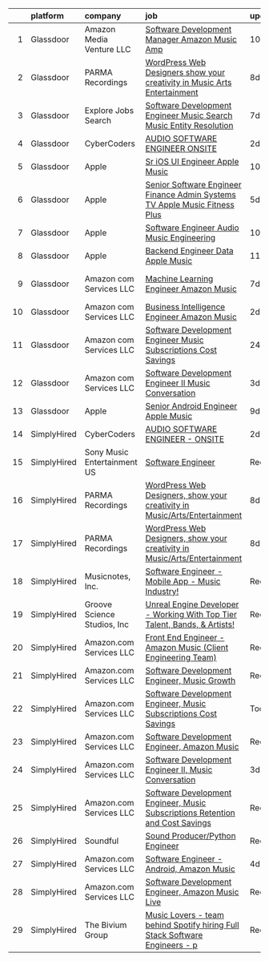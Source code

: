 

|    | platform    | company                     | job                                                                                                                                                                                                                                                                                                                                                                                                                                                                                                                                                                                                                                                                                                                                                                                                                                                                                                                                                                                                                                                                                                                                                                                                                                                                                                                                                                                                                                                                       | update_time   | location                 |
|---:|:------------|:----------------------------|:--------------------------------------------------------------------------------------------------------------------------------------------------------------------------------------------------------------------------------------------------------------------------------------------------------------------------------------------------------------------------------------------------------------------------------------------------------------------------------------------------------------------------------------------------------------------------------------------------------------------------------------------------------------------------------------------------------------------------------------------------------------------------------------------------------------------------------------------------------------------------------------------------------------------------------------------------------------------------------------------------------------------------------------------------------------------------------------------------------------------------------------------------------------------------------------------------------------------------------------------------------------------------------------------------------------------------------------------------------------------------------------------------------------------------------------------------------------------------|:--------------|:-------------------------|
|  1 | Glassdoor   | Amazon Media Venture LLC    | [Software Development Manager  Amazon Music  Amp](https://www.glassdoor.com/partner/jobListing.htm?pos=113&ao=1136043&s=58&guid=00000181bdaef54c8778c78c5b6ec83a&src=GD_JOB_AD&t=SR&vt=w&cs=1_2537dae9&cb=1656744769039&jobListingId=1007954871542&jrtk=3-0-1g6uqttbpkcl6801-1g6uqttca2beh000-272dfb7393a6fc12-)                                                                                                                                                                                                                                                                                                                                                                                                                                                                                                                                                                                                                                                                                                                                                                                                                                                                                                                                                                                                                                                                                                                                                          | 10d           | Irvine, CA               |
|  2 | Glassdoor   | PARMA Recordings            | [WordPress Web Designers  show your creativity in Music Arts Entertainment](https://www.glassdoor.com/partner/jobListing.htm?pos=101&ao=1110586&s=58&guid=00000181bdaef54c8778c78c5b6ec83a&src=GD_JOB_AD&t=SR&vt=w&ea=1&cs=1_02e664bf&cb=1656744769038&jobListingId=1007960095074&cpc=F41FEAB56D215062&jrtk=3-0-1g6uqttbpkcl6801-1g6uqttca2beh000-a51dcf66eccc53eb--6NYlbfkN0BMd6i3W3qmAtDke4ZitYLMBEMpVvOQU_aO9JUqgRRkgwDvgaVV8jWDDkXv0s9VdhdFtp8vgpc7Xd14geBqCVRfeb-Zk2gFUWrnzfN3CO7_Kshg7e9lFPeLlS31PbWmaUmDuWqBwBaZIqP5E8OfSbZVpgw5zRAc4LpRHBRqxyh3tAhzUrHfLFIfhkH6S2Qey-aKACYvw3KVPVGkGHSZZQnFO7dBuZgHY5pvvFuqsAXOsyGJ5_w5flUklCG8afwAoO1N_Xj3p84NnT6rlkZ6gpEjIdbdiyXKGYP6lmGzpcNTyxM_T4_yZ0SlWIJS-ng_pMv8K-zhtC615xbyf9-a0Nhx8D81x72NL6ujEV4t_OjthcNoQu0ZEvO3DA5Yn6bQT-8k0IypQndEU9HgMeVA4azfET2VrpBBr8qsQASMVecHzQ-ePhLA2GTdOM_eXzZUFfDsCEJqi2EbJPCsYO6FTwR1ydmDm0oGrjSTyGLBcCOrVdNtRLnlRprF3V1LcrEY2BwIZpz8u3uBKZQii29wogHvcjlPJgki8-HcTV5Lvon5YfSIdooWjNma)                                                                                                                                                                                                                                                                                                                                                                                                                                                                                                      | 8d            | Remote                   |
|  3 | Glassdoor   | Explore Jobs Search         | [Software Development Engineer   Music Search  Music Entity Resolution](https://www.glassdoor.com/partner/jobListing.htm?pos=111&ao=1136043&s=58&guid=00000181bdaef54c8778c78c5b6ec83a&src=GD_JOB_AD&t=SR&vt=w&cs=1_450d7383&cb=1656744769039&jobListingId=1007961461664&jrtk=3-0-1g6uqttbpkcl6801-1g6uqttca2beh000-4cab3878edebe805-)                                                                                                                                                                                                                                                                                                                                                                                                                                                                                                                                                                                                                                                                                                                                                                                                                                                                                                                                                                                                                                                                                                                                    | 7d            | San Francisco, CA        |
|  4 | Glassdoor   | CyberCoders                 | [AUDIO SOFTWARE ENGINEER   ONSITE](https://www.glassdoor.com/partner/jobListing.htm?pos=107&ao=1110586&s=58&guid=00000181bdaef54c8778c78c5b6ec83a&src=GD_JOB_AD&t=SR&vt=w&ea=1&cs=1_e0a61ad6&cb=1656744769039&jobListingId=1007971116105&cpc=2CAED5C921A5F994&jrtk=3-0-1g6uqttbpkcl6801-1g6uqttca2beh000-7de74258abef3f4f--6NYlbfkN0CpFJQzrgRR8WqXWK1qKKEqALWJw739KlKqr2H-MSI4eoBlI4EFrmor2FYZMP3muM22GLzNsMmROHlFnW462upHBo16MwKCrZUPY5sbUmJVvFgZlZOB6K4TTBzV2oLj440xyaVcRxuZVT_JFALo6hknkCb_DgauWlCsisZ6WgS4VPUdUOmzlgbvnAcsg0WfgmnBXkAwEjfayDItI5F-2TY32faJKKAXZHieRtkOlzGuI1-1MkzLbpjzvU_e8SMhN69pRrIOyOoQsHGU0BOjCHjyD3eZnANTWQHg6CMtBlGkW1YR5p7G1gDo1lm117xBkVg0FetQrWfa0jzmtf7EsGGdl9h7feytRMADmq5l9NkroWMA2yBdQFAdyL-9XfGyAM1kS8UtiPBRq1wMtHc3t60FZCyMOpTInZviEPB8fVLeQonmUXO_ouFbGeJEnOe1OzKCJNxbz9jvHjbfSAZHZgWmIJ1xj2aKWJCa-1qebDrhRnqWeFB_O82F9Z7HgFz-Nr1DzOdaB4txGscT_yrQVaqhQS7a8pWec0o0DqXFMe4v4kobrm7P1ksUT8Om66yWwhl7tbbFYFxLNvJa7N_oAJf4KwwtK2kEI1oULIfPWpZzWwXqDnnQ0DyQf-ff60p1cxuwLlf5CfRp_rL7lZY4a-AffPhvVGnWpl9npBCXkrFlGg0TWoDxZivKFN_LCKYIVjMhXqsDTvTbXk83LwnpQ0PG03xT5MKqR8l3c9RIGEcOkNJD0aK-vaujD24GEGpOvxn9kiFVAayRIjAy1JAy3vCPWFhkoc6FrHE0UbNb3liYW6gsdn2y-kRfoRBeOJ2JUIZoWGIlwqZ63TFrMeDK4-mcT2ESiV4TGOZwJrjbGE0YyyB-cJa_aBi-gZis7gfwLP5sAjNX-LDwdAMvlCv9lqqXjl-87q_lgOYqOyhiTp17bj8i8JpyT1-dSLyX4Xzoiw7j2r1i0sR5FJsMTP5ITjbCn6vfeBukw_Q%3D)                                                                                                 | 2d            | San Jose, CA             |
|  5 | Glassdoor   | Apple                       | [Sr  iOS UI Engineer Apple Music](https://www.glassdoor.com/partner/jobListing.htm?pos=105&ao=1110586&s=58&guid=00000181bdaef54c8778c78c5b6ec83a&src=GD_JOB_AD&t=SR&vt=w&cs=1_b910b013&cb=1656744769038&jobListingId=1007953436787&cpc=A65DF3A704A48F9B&jrtk=3-0-1g6uqttbpkcl6801-1g6uqttca2beh000-6b48f68127162d2d--6NYlbfkN0BvKrLyj5gPmtZO9T8euul8TCxuuKNOtzRJOomxnwSEodTz2Bc-sPZl1dBMH13w-jPG2G3T-i-GLEFchHGcFa8MguPlTO6XLwzAMQBFoGjqi0wt0Mh4MM14Z2gcB9Y4d2btViXEFylHFVO6cOHypjmR7yWFLre5OUuYQuv0UwgZNAojujpNJ4clv7u3o4yJ2iX0u-qqsrJmzPFAnXrONy3N3ewEZk3UhWBd7uLn1SmJ01p0KpCLtH1KtRm9CxHlE42nv_oJqu2XuVdKVzpmfkXWedPSq25-zTrlWaSDW-SwVlu_tj-EuxFtLuyG6mfGFiEquHvCspFC_LjO9WAZtva-hSo55NHo9OetwCiknUgUq_gnIqnK8R0TO-oTQwpd7xIkIubYcc2_jgii2OOjBqRNMmGHeIroYzkjPlrWe3fZJKXOOVlgzGOQNvQy39-FMg0vsruWZkjRajgMqpxzdGGT0tavGmVWJCkJOM2yfmbm-4xW0SKuUFac79WGnpEBDDuWsEANOjxKQG9QpGFvvvGNRAalkBnmp9ecGwUPdNT5fz1pel8ihu8Cxsw6hmkGlIkaJh0Gh2SccTx9sqSNLrvoXfA_D0sDt81Nzvq3RtMBtrgOYGRyjBPp5b69e3WE1C1inVO1rEh77bW9Mc6Gkz4-GymaU1dagL44yDNkxcWdV0E0-Z92VPktPgjSQeheMlTvCwNGBj9_DMVut_THdAkNAwRQhD8K99E0CimQm3o6xoES04ph-VTCuwVBJZhwUsEztzUkmEjDp-rSq2bj1ctyhc2D7arBc4HlMM3blDcJ61I_wc8Gcm4LsCKY8qBozqFbvoEzui3cetCG-6Fi0e_kVr1VMxLxU6jpJvEPNxBsomm56l1CO_wzhI1c4tofP2imR3mNVip5CYjeoXjEZwnSV_7drkAjOyfHcmajVP5jlvSb0jF-BsBUOQm8FgWLWGq1iOjS_YZTkqulJCgB-6dr)                                                                                                                     | 10d           | Seattle, WA              |
|  6 | Glassdoor   | Apple                       | [Senior Software Engineer   Finance   Admin Systems  TV   Apple Music  Fitness Plus ](https://www.glassdoor.com/partner/jobListing.htm?pos=104&ao=1110586&s=58&guid=00000181bdaef54c8778c78c5b6ec83a&src=GD_JOB_AD&t=SR&vt=w&cs=1_397b0962&cb=1656744769038&jobListingId=1007965233471&cpc=B076152010A3B66C&jrtk=3-0-1g6uqttbpkcl6801-1g6uqttca2beh000-ae0f27bdc28e0250--6NYlbfkN0BvKrLyj5gPmtZO9T8euul8TCxuuKNOtzRJOomxnwSEodTz2Bc-sPZlADHp0xxmf8VeuY8ylQRai-V3wvVX6caqz5RJ_LZ51DxmtvWx3a9Ex-8fRZnA-0QSTxhEYtCWdU7hfwLK5xjTM-lnW3XaidCgOmivPDNDQqkpJxlrl9kv16zhXmhhX9m73tUeViDOEgYT7Gi4gIQfSL_MeoToY45IpObHb_wfRTawLgIad_7LPTe-aT6bJQuBONVeWT000z4PqFoqDY8OMSSvp-gQmKMxD47-e2DhpGqF_GedmEc9Z6RPYsgbqx9RlTzwmDEtcmxBVhg_MGLhN6aJmoegZy20ufEGP57dUaSREvssqVQlP3xMvsZ1-j_EfPbKQ8ctr15hce9jORFBb_QNfBbnOzcLohbi8agCmsSV5KUh65kzXhs1bd0gIrMj7fL91pXGwJqUiTKzSlfqvHEMKE2j2Ym7TTOAu7HbZgOFQgDB313tWuUjiKfJ9Y_sC9Fx5WvEZ4C5N4nZXGK0rK1i-nzsdqUM_XKlWehBVl6_FlhYssn3ly_jHb7UdYQFf_7GEDZXajcl0VQarb2iaHm8IQ_EY7PR4DMf1cuyHVCfzQ648pOwPwpo9ZTC9ICSlbH1Wo7SVrCgK5ftb3Vy5Jrv0XN-_Sm9VtzhUTiX6UI8WyD_gqTbs1Jn-YGe8QHTJoSrrP1dSkPPsYZkJhrepSVc-78qEnQLBvGSsJg_pBV-5Os-2Vu2kw44-s5IJ-xdBY5_abNlVVLddolu6gT0qvWj_lBblQs2TR7Boj190nXfwpBuo4vuNolWjLkhCwaBDfNk0bJ5MhmGbVIPwXpA54czJh3wyl79s_Bp2W7yrKj0oRYp9zWxLNp2jsE61v-s-yJH72MLoK87xE4tFtThD_WYqoAcC3N118TVW03MUj98bY_0mzXHVwfJEVnUI1DdLy_GpSVVr2cIV2rcg_FKVIBgoVN2E-l516EyeT96kzskFicq9GHS3HggTbmQxtZBdK7WPZYhWnN0UREV-F9BQhVbRO01siYV) | 5d            | Austin, TX               |
|  7 | Glassdoor   | Apple                       | [Software Engineer   Audio Music Engineering](https://www.glassdoor.com/partner/jobListing.htm?pos=106&ao=1110586&s=58&guid=00000181bdaef54c8778c78c5b6ec83a&src=GD_JOB_AD&t=SR&vt=w&cs=1_82fc8390&cb=1656744769039&jobListingId=1007955803226&cpc=8795CF9063CD573D&jrtk=3-0-1g6uqttbpkcl6801-1g6uqttca2beh000-07fc713e99e0f44e--6NYlbfkN0BvKrLyj5gPmtZO9T8euul8TCxuuKNOtzRJOomxnwSEodTz2Bc-sPZlt2Zgji_QUXEoe6bix8IQO9KJAqCqjS3W22at7KGCG8P6CXEBKXujWcWwa2EQZcyIHQxth33FLbYNB8-fiR04eFU6xW2u41MJ5P63LixKzVKZ4XeFgNj8aIb_Zm58ypumtL071A7imytQ8FklbjhsmYScQCJPOfbc0GrtHSOrNvqDjh1zrMit2Nl2DMm5qQyYRyJUXtakpXNVncPY1NFS6zAFN5fyuAJyJq7KjFnQvuvCG079TL346rz4j7fBo_tb17eCcUHQd11M1zPq8-EeqyWmOTWfmyEz3MReg0jieWsjTZlw7lhizbFJu6cDArP7zNZnWPGdfHOt94nH3vEqUHFJDn6pIfcCpm_MoIkxToUNZhQlqdCSMh2YZE1Nkcq27hM-p1u6XesaGp-RgNhu7GInbTR3s7mxJ1ll9NmT5JSBN7mVb8irY8_-slfMIEIcChvaUWO2VO1KdGnREG-SOJ5X7LnOl_HsM_GvDhEmwfDtOdm7n1pDuAgc8qT6xqEdjJZLZc29x9j1LgweSeH641g1RScPFj7oR0l8Upuf9_sqn8FQFSX8eoHQxCU3Tr11_PbJSQu8ZCb882g0EHjmEzOhnlEyGMrkPQdGMYz6RKfU95bDbVjul3eybK0yEERHxFjZa8bLJQxnyTv36cwD4tz3_RjyaShiEJj-jntLTkfHBUEg9vSZ-pA459sXKLtM1IC2ZIkYyM0jrWe_RM6gaq8kO8_3W0kxd5zxamGoSbklSTJ3Qk2l80RE0d5eLlN2n334eXam70dNgaDkPgSGSSiQV2EyrIt7bURy2ClppJSwUMgTIlDIoFpMnN8W-ZPaGAAoFTvaMwfS3n82AETTJI06827TEVjam0-kKJkB8gUHmM9--Mk_NQmLbye6KcSLTxGn-RsSd09eiWPGmiABy3R9rdzHXc3Mc1vLYA3wTjE%3D)                                                                                           | 10d           | Cupertino, CA            |
|  8 | Glassdoor   | Apple                       | [Backend Engineer Data   Apple Music](https://www.glassdoor.com/partner/jobListing.htm?pos=102&ao=1110586&s=58&guid=00000181bdaef54c8778c78c5b6ec83a&src=GD_JOB_AD&t=SR&vt=w&cs=1_c99bda0f&cb=1656744769038&jobListingId=1007950938244&cpc=2CAED5C921A5F994&jrtk=3-0-1g6uqttbpkcl6801-1g6uqttca2beh000-12d83685509c3883--6NYlbfkN0BvKrLyj5gPmtZO9T8euul8TCxuuKNOtzRJOomxnwSEodTz2Bc-sPZlFpP0h5lDivqTF5_QeIpS_cDvN7FQMh8G5Q27mXkfq6J_zu8iXTfNQv2d91851vXbBzAq-u4LhSiSVS7JHPHJJPqd4DPZm67dI48mIQvipeOSk8vKm-DGTOhc4L3FQCZWZF2wSdXY13efxq5UIPJGznjIzuFKu4pT4KZlzTiI4TPmr0x63BLR6018tIaPes5TxcYAhiAf2jzxeKM52hw-aWNV22TYfh4WJ3VVmYrDEUI16CF1Q_8uZaQ40CQuTqqRHyptxOPD1dRM-EUHUSDaah4nuh35-iINXZ4-ptLTPqcHbcGRBjG7e_LiYB5AoFK7wB8pEb96tsSttPcs-BCcDT6Sc6p9r2BwXrwNrWwfPkOLgJMH2W52wWdcF1Rtpu7HpRB08Y6jjnQ2r0HHx8f2UA6zUMdXOX272yW_enm_Y7YoKN-ZM5wt_OUXAA1bCG-dVa_y_qgdW0XB1QddJ-E0ZZw6TXUqZdVMLtBMYvmth-63dcT3PTNB93uXMEPuO1V_r79917Dp4LEAEI20u29qDXZ97-GhsjGkzeoNWKwPDZPfyQfehRT0eCsllMv9aLl72hRD3XD2bdoFMiuBMROitz7af8XTNfCW82tnRCltAZ-amrNWGC4zPDa6at4wBRyahjOIRlc85YJDn_2zFjbG4qe9Ka2F2XXpq8uhj25GNxlq0Jl5dvz3qpTgcVYli9qpUT5seKywV-B9Ai1rKehQZzkGCBBkfEQcoSSGwGTp_MARLUAMjYj4JUChN0GXUjQUUZ0ctix6gZvBlsAfE0SRt3yoHiaYxLcJzex2hpvIbFfBht5LXS4JbQ4xvJiw4x1U4u5wR5jVAE--rAgNvKKghEQ78G9mU4UsNLwTX6kZqJmn2Jh7LKN-y-ir2olUNrkQE2lgNiEEKhvypwWU415AT6LLyHn9bmCd)                                                                                                                 | 11d           | New York, NY             |
|  9 | Glassdoor   | Amazon com Services LLC     | [Machine Learning Engineer  Amazon Music](https://www.glassdoor.com/partner/jobListing.htm?pos=112&ao=1136043&s=58&guid=00000181bdaef54c8778c78c5b6ec83a&src=GD_JOB_AD&t=SR&vt=w&cs=1_8e627f47&cb=1656744769039&jobListingId=1007962183549&jrtk=3-0-1g6uqttbpkcl6801-1g6uqttca2beh000-7c0081a0693f6e3b-)                                                                                                                                                                                                                                                                                                                                                                                                                                                                                                                                                                                                                                                                                                                                                                                                                                                                                                                                                                                                                                                                                                                                                                  | 7d            | San Francisco, CA        |
| 10 | Glassdoor   | Amazon com Services LLC     | [Business Intelligence Engineer  Amazon Music](https://www.glassdoor.com/partner/jobListing.htm?pos=110&ao=1136043&s=58&guid=00000181bdaef54c8778c78c5b6ec83a&src=GD_JOB_AD&t=SR&vt=w&cs=1_5b3c3e96&cb=1656744769039&jobListingId=1007971263077&jrtk=3-0-1g6uqttbpkcl6801-1g6uqttca2beh000-5bd6390416243998-)                                                                                                                                                                                                                                                                                                                                                                                                                                                                                                                                                                                                                                                                                                                                                                                                                                                                                                                                                                                                                                                                                                                                                             | 2d            | Seattle, WA              |
| 11 | Glassdoor   | Amazon com Services LLC     | [Software Development Engineer  Music Subscriptions Cost Savings](https://www.glassdoor.com/partner/jobListing.htm?pos=109&ao=1136043&s=58&guid=00000181bdaef54c8778c78c5b6ec83a&src=GD_JOB_AD&t=SR&vt=w&cs=1_3ff4ab04&cb=1656744769039&jobListingId=1007976089057&jrtk=3-0-1g6uqttbpkcl6801-1g6uqttca2beh000-28bc9f5ad4eb9c12-)                                                                                                                                                                                                                                                                                                                                                                                                                                                                                                                                                                                                                                                                                                                                                                                                                                                                                                                                                                                                                                                                                                                                          | 24h           | San Francisco, CA        |
| 12 | Glassdoor   | Amazon com Services LLC     | [Software Development Engineer II  Music Conversation](https://www.glassdoor.com/partner/jobListing.htm?pos=108&ao=1136043&s=58&guid=00000181bdaef54c8778c78c5b6ec83a&src=GD_JOB_AD&t=SR&vt=w&cs=1_23e73e09&cb=1656744769039&jobListingId=1007969199509&jrtk=3-0-1g6uqttbpkcl6801-1g6uqttca2beh000-80c791973155ad87-)                                                                                                                                                                                                                                                                                                                                                                                                                                                                                                                                                                                                                                                                                                                                                                                                                                                                                                                                                                                                                                                                                                                                                     | 3d            | Seattle, WA              |
| 13 | Glassdoor   | Apple                       | [Senior Android Engineer   Apple Music](https://www.glassdoor.com/partner/jobListing.htm?pos=103&ao=1110586&s=58&guid=00000181bdaef54c8778c78c5b6ec83a&src=GD_JOB_AD&t=SR&vt=w&cs=1_0e337c7b&cb=1656744769038&jobListingId=1007958336118&cpc=F4EED0218A761C36&jrtk=3-0-1g6uqttbpkcl6801-1g6uqttca2beh000-a70bb27c68a7a6c6--6NYlbfkN0BvKrLyj5gPmtZO9T8euul8TCxuuKNOtzRJOomxnwSEodTz2Bc-sPZlC5mDe-NOaJgTibUZKWwoj1L5CZzuCvYelZTCfuoFm050DBiCh4fW3g-g9QvrvuGh2I-00PtdeaHO2a5ACvBLmptIwfTXWCMvWShVtPZBMuwfxpqy-2sTJzvVRwJFGizMRO4l-6eAHmp31596TlQAOxM95ZQQYVMzpN08lDkYsXGZ8x-4-bgAWeq3IW4s0L-BlY8I6RSmJLxHuGK819sHMK4fujaVH2Xw742UYo4B6ZgV89xiaPqBZPa9A4rL2hvTzpBqTRYR_Hm2Pt7ay7BCMN9ysu_YH0FYGfvk9quY9aOyddPs3Km6wlvFyRYasHkKtWgtsfcNQ1HwVtAnsEse79ka-yc_b4klabbXH85LJrkfWAZx7hF7uBLwcgpTG2o6uyDpKzVFWH7tSZnA1COWxf0MNYc38ZEvy0C0hmvLtTfont8Lhp7F22JI9pQYizHtddiThq2V8wbxeS2Ra7ILf4K85BDipBjfDz4T8VTsV__-55FyoHtLFWojjssIvzyil3tRT9n2CAAmmKINWHW8TW4IJgjthbyWa-XFEnG6GyiWDm3asfR-yml5G3oQ169w8sysDeLrWqI9p7d8qY7iUYHZlLb_RojFf9gnDqwc_G6jQC_izaEq9ZR_erbh-xtcX9AOA90YXfSE8lQDyghWeigFxCWuyNQbkRpcmVugwxkKj_X4F9LiHpf50xu3v1cdZMQoxBhiVj8UVzb2WdQe40_qdhOjxR1OItvA9VnDx-qEAN3WlZ7p7ZXluGSOlraM85BVkDQkVly4_q3QObYBieySOD40LFenxTOwOjQJQkD0G384_tpmeZu20mfHT3Y2lDx0EinO7KVkenStA0eLja-_9AFJjQrGGatTHd-WzIeXEAeim1npOsHELVeHKKj4legVx9n_36DlVS1oisP31S8yq05A8gU4lpsqrtPFUto%3D)                                                                                                 | 9d            | San Diego, CA            |
| 14 | SimplyHired | CyberCoders                 | [AUDIO SOFTWARE ENGINEER - ONSITE](https://www.simplyhired.com/job/u9aduMD4KDSQM1GUxeMIX_rqfRvPCCQEW-kK9TRFZFRXfqLW094LWA?q=music+developer)                                                                                                                                                                                                                                                                                                                                                                                                                                                                                                                                                                                                                                                                                                                                                                                                                                                                                                                                                                                                                                                                                                                                                                                                                                                                                                                              | 2d            | San Jose, CA             |
| 15 | SimplyHired | Sony Music Entertainment US | [Software Engineer](https://www.simplyhired.com/job/jFkvNvEv1wn60HATk7O-oL0MKoQTR7k52KdPdKtiGDucAYDETTZT8w?q=music+developer)                                                                                                                                                                                                                                                                                                                                                                                                                                                                                                                                                                                                                                                                                                                                                                                                                                                                                                                                                                                                                                                                                                                                                                                                                                                                                                                                             | Recently      | New York, NY +1 location |
| 16 | SimplyHired | PARMA Recordings            | [WordPress Web Designers, show your creativity in Music/Arts/Entertainment](https://www.simplyhired.com/job/Wpl3TU8XzCpcpJgy39HbFjwOkTi5fD0pThvI6-P168aePEhTBsPxGw?q=music+developer)                                                                                                                                                                                                                                                                                                                                                                                                                                                                                                                                                                                                                                                                                                                                                                                                                                                                                                                                                                                                                                                                                                                                                                                                                                                                                     | 8d            | Remote                   |
| 17 | SimplyHired | PARMA Recordings            | [WordPress Web Designers, show your creativity in Music/Arts/Entertainment](https://www.simplyhired.com/job/Wpl3TU8XzCpcpJgy39HbFjwOkTi5fD0pThvI6-P168aePEhTBsPxGw?q=music+developer)                                                                                                                                                                                                                                                                                                                                                                                                                                                                                                                                                                                                                                                                                                                                                                                                                                                                                                                                                                                                                                                                                                                                                                                                                                                                                     | 8d            | Remote                   |
| 18 | SimplyHired | Musicnotes, Inc.            | [Software Engineer - Mobile App - Music Industry!](https://www.simplyhired.com/job/znPtqyuOs7-wVaRUojghv2RSA5GqEzrKbutvPlgAZWT6nXoyEGnC5Q?q=music+developer)                                                                                                                                                                                                                                                                                                                                                                                                                                                                                                                                                                                                                                                                                                                                                                                                                                                                                                                                                                                                                                                                                                                                                                                                                                                                                                              | Recently      | Madison, WI              |
| 19 | SimplyHired | Groove Science Studios, Inc | [Unreal Engine Developer - Working With Top Tier Talent, Bands, & Artists!](https://www.simplyhired.com/job/tMUv0bhv1WXQseALxCUyt4HnppYbuHAxKhmBeo43qD4xlbIyIH-L1Q?q=music+developer)                                                                                                                                                                                                                                                                                                                                                                                                                                                                                                                                                                                                                                                                                                                                                                                                                                                                                                                                                                                                                                                                                                                                                                                                                                                                                     | Recently      | Remote                   |
| 20 | SimplyHired | Amazon.com Services LLC     | [Front End Engineer - Amazon Music (Client Engineering Team)](https://www.simplyhired.com/job/QaI_ahQVy5zuNvPgbocrNMpWK-jH-jWl3s8lPrOYPdHm5Ky4GZL7XQ?q=music+developer)                                                                                                                                                                                                                                                                                                                                                                                                                                                                                                                                                                                                                                                                                                                                                                                                                                                                                                                                                                                                                                                                                                                                                                                                                                                                                                   | Recently      | Culver City, CA          |
| 21 | SimplyHired | Amazon.com Services LLC     | [Software Development Engineer, Music Growth](https://www.simplyhired.com/job/-fIKzrMiz647_EPO10X983-9DcW9djizcrV0u9GvFiMeKCTeXOA_BA?q=music+developer)                                                                                                                                                                                                                                                                                                                                                                                                                                                                                                                                                                                                                                                                                                                                                                                                                                                                                                                                                                                                                                                                                                                                                                                                                                                                                                                   | Recently      | Remote +1 location       |
| 22 | SimplyHired | Amazon.com Services LLC     | [Software Development Engineer, Music Subscriptions Cost Savings](https://www.simplyhired.com/job/XEwopm5QuGvr8VS5kIUwNZP7ZFm0iF7icTMe2PPpOp9gSB5axghabg?q=music+developer)                                                                                                                                                                                                                                                                                                                                                                                                                                                                                                                                                                                                                                                                                                                                                                                                                                                                                                                                                                                                                                                                                                                                                                                                                                                                                               | Today         | San Francisco, CA        |
| 23 | SimplyHired | Amazon.com Services LLC     | [Software Development Engineer, Amazon Music](https://www.simplyhired.com/job/DFx7eUZkOpVFlTQW18GVv7kNSVfm7M4_BxOiz0Jm2j7JJqZC6ubsEQ?q=music+developer)                                                                                                                                                                                                                                                                                                                                                                                                                                                                                                                                                                                                                                                                                                                                                                                                                                                                                                                                                                                                                                                                                                                                                                                                                                                                                                                   | Recently      | Remote +8 locations      |
| 24 | SimplyHired | Amazon.com Services LLC     | [Software Development Engineer II, Music Conversation](https://www.simplyhired.com/job/GDAZ372e6v49-RFtYoedEUy6wzYh98VPQPQpYGCSFhN3SQQ19XMroA?q=music+developer)                                                                                                                                                                                                                                                                                                                                                                                                                                                                                                                                                                                                                                                                                                                                                                                                                                                                                                                                                                                                                                                                                                                                                                                                                                                                                                          | 3d            | Seattle, WA              |
| 25 | SimplyHired | Amazon.com Services LLC     | [Software Development Engineer, Music Subscriptions Retention and Cost Savings](https://www.simplyhired.com/job/9h38VFyEI3JMLD0H4nqsw3pBt5h-TAtcRvMyq9CZsM-Hang_JRILeQ?q=music+developer)                                                                                                                                                                                                                                                                                                                                                                                                                                                                                                                                                                                                                                                                                                                                                                                                                                                                                                                                                                                                                                                                                                                                                                                                                                                                                 | Recently      | Remote +2 locations      |
| 26 | SimplyHired | Soundful                    | [Sound Producer/Python Engineer](https://www.simplyhired.com/job/fKwTfqRWVzhZJJT6yoybTUB5_pL76wxlddnu6kqy2_naoU7JVaHVBQ?q=music+developer)                                                                                                                                                                                                                                                                                                                                                                                                                                                                                                                                                                                                                                                                                                                                                                                                                                                                                                                                                                                                                                                                                                                                                                                                                                                                                                                                | Recently      | Remote                   |
| 27 | SimplyHired | Amazon.com Services LLC     | [Software Engineer - Android, Amazon Music](https://www.simplyhired.com/job/QL7uYIpBrV4RTL9wYiQtqY09L16dihC9DkkQr6UlVCKT7sEpDdPuaQ?q=music+developer)                                                                                                                                                                                                                                                                                                                                                                                                                                                                                                                                                                                                                                                                                                                                                                                                                                                                                                                                                                                                                                                                                                                                                                                                                                                                                                                     | 4d            | Remote +1 location       |
| 28 | SimplyHired | Amazon.com Services LLC     | [Software Development Engineer, Amazon Music Live](https://www.simplyhired.com/job/mpgzgT6r885fjDF9t9oYbhMiUPQvAME3CQopjyPobkAI9WLjTXZnMg?q=music+developer)                                                                                                                                                                                                                                                                                                                                                                                                                                                                                                                                                                                                                                                                                                                                                                                                                                                                                                                                                                                                                                                                                                                                                                                                                                                                                                              | Recently      | Remote +1 location       |
| 29 | SimplyHired | The Bivium Group            | [Music Lovers - team behind Spotify hiring Full Stack Software Engineers - p](https://www.simplyhired.com/job/xwPIhzuTN5QU7HiZUxxulf6NVWJJFVEgQggMHrjRfTQugyKoDq1S5w?q=music+developer)                                                                                                                                                                                                                                                                                                                                                                                                                                                                                                                                                                                                                                                                                                                                                                                                                                                                                                                                                                                                                                                                                                                                                                                                                                                                                   | Recently      | Boston, MA               |